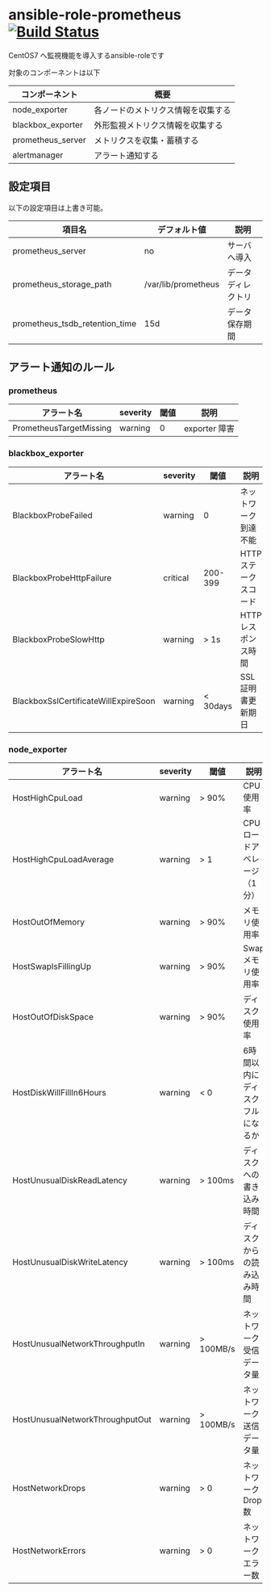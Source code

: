 # ansible-role-prometheus [![Build Status](https://travis-ci.org/izumimatsuo/ansible-role-prometheus.svg?branch=master)](https://travis-ci.org/izumimatsuo/ansible-role-prometheus)

CentOS7 へ監視機能を導入するansible-roleです

対象のコンポーネントは以下

| コンポーネント    | 概要                               |
| ----------------- | ---------------------------------- |
| node_exporter     | 各ノードのメトリクス情報を収集する |
| blackbox_exporter | 外形監視メトリクス情報を収集する   |
| prometheus_server | メトリクスを収集・蓄積する         |
| alertmanager      | アラート通知する                   |

## 設定項目

以下の設定項目は上書き可能。

| 項目名                         | デフォルト値        | 説明               |
| ------------------------------ | ------------------- | ------------------ |
| prometheus_server              | no                  | サーバへ導入       |
| prometheus_storage_path        | /var/lib/prometheus | データディレクトリ |
| prometheus_tsdb_retention_time | 15d                 | データ保存期間     |

## アラート通知のルール

### prometheus

| アラート名                           | severity | 閾値     | 説明                  |
| ------------------------------------ | -------- | -------- | --------------------- |
| PrometheusTargetMissing              | warning  | 0        | exporter 障害         |

### blackbox_exporter

| アラート名                           | severity | 閾値     | 説明                  |
| ------------------------------------ | -------- | -------- | --------------------- |
| BlackboxProbeFailed                  | warning  | 0        | ネットワーク到達不能  |
| BlackboxProbeHttpFailure             | critical | 200-399  | HTTP ステークスコード |
| BlackboxProbeSlowHttp                | warning  | > 1s     | HTTP レスポンス時間   |
| BlackboxSslCertificateWillExpireSoon | warning  | < 30days | SSL証明書更新期日     |

### node_exporter

| アラート名                      | severity | 閾値      | 説明                            |
| ------------------------------- | -------- | --------- | ------------------------------- |
| HostHighCpuLoad                 | warning  | > 90%     | CPU 使用率                      |
| HostHighCpuLoadAverage          | warning  | > 1       | CPU ロードアベレージ（1分）     |
| HostOutOfMemory                 | warning  | > 90%     | メモリ使用率                    |
| HostSwapIsFillingUp             | warning  | > 90%     | Swap メモリ使用率               |
| HostOutOfDiskSpace              | warning  | > 90%     | ディスク使用率                  |
| HostDiskWillFillIn6Hours        | warning  | < 0       | 6時間以内にディスクフルになるか |
| HostUnusualDiskReadLatency      | warning  | > 100ms   | ディスクへの書き込み時間        |
| HostUnusualDiskWriteLatency     | warning  | > 100ms   | ディスクからの読み込み時間      |
| HostUnusualNetworkThroughputIn  | warning  | > 100MB/s | ネットワーク受信データ量        |
| HostUnusualNetworkThroughputOut | warning  | > 100MB/s | ネットワーク送信データ量        |
| HostNetworkDrops                | warning  | > 0       | ネットワークDrop数              |
| HostNetworkErrors               | warning  | > 0       | ネットワークエラー数            |
